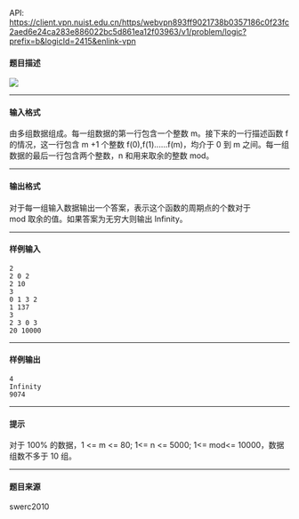 API: https://client.vpn.nuist.edu.cn/https/webvpn893ff9021738b0357186c0f23fc2aed6e24ca283e886022bc5d861ea12f03963/v1/problem/logic?prefix=b&logicId=2415&enlink-vpn

#### 题目描述

![](../file/2415_0.jpg)

---

#### 输入格式

由多组数据组成。每一组数据的第一行包含一个整数 m。接下来的一行描述函数 f 的情况，这一行包含 m +1 个整数 f(0),f(1)......f(m)，均介于 0 到 m 之间。每一组数据的最后一行包含两个整数，n 和用来取余的整数 mod。

---

#### 输出格式

对于每一组输入数据输出一个答案，表示这个函数的周期点的个数对于  
mod 取余的值。如果答案为无穷大则输出 Infinity。

---

#### 样例输入
```
2
2 0 2
2 10
3
0 1 3 2
1 137
3
2 3 0 3
20 10000
```

---

#### 样例输出
```
4
Infinity
9074
```

---

#### 提示

对于 100% 的数据，1 <= m <= 80; 1<= n <= 5000; 1<= mod<= 10000，数据组数不多于 10 组。

---

#### 题目来源

swerc2010